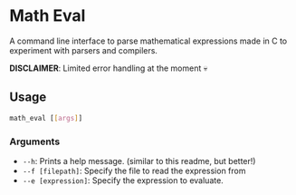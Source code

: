 # Math Eval

A command line interface to parse mathematical expressions made in C to 
experiment with parsers and compilers.

**DISCLAIMER**: Limited error handling at the moment :skull:

## Usage

```bash
math_eval [[args]]
```

### Arguments
- `--h`: Prints a help message. (similar to this readme, but better!)
- `--f [filepath]`: Specify the file to read the expression from
- `--e [expression]`: Specify the expression to evaluate.